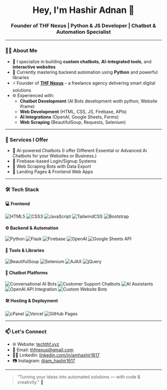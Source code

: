 <h1 align="center">Hey, I'm Hashir Adnan 👋</h1>
<h3 align="center">Founder of THF Nexus | Python & JS Developer | Chatbot & Automation Specialist</h3>

---

### 👨‍💻 About Me
- 🔧 I specialize in building **custom chatbots**, **AI-integrated tools**, and **interactive websites**
- 🧠 Currently mastering backend automation using **Python** and powerful libraries
- ⚡ Founder of [**THF Nexus**](https://techthf.xyz) – a freelance agency delivering smart digital solutions
- 🌐 Experienced with:
  - **Chatbot Development** (AI Bots development woth python, Website iframe)
  - **Web Development** (HTML, CSS, JS, Firebase, APIs)
  - **AI Integrations** (OpenAI, Google Sheets, Forms)
  - **Web Scraping** (BeautifulSoup, Requests, Selenium)

---

### 🚀 Services I Offer
- 🔹 AI-powered Chatbots (I offer Different Essential or Advanced Ai Chatbots for your Websites or Business.)
- 🔹 Firebase-based Login/Signup Systems
- 🔹 Web Scraping Bots with Data Export
- 🔹 Landing Pages & Frontend Web Apps
---

### 🛠 Tech Stack

#### 💻 Frontend
![HTML5](https://img.shields.io/badge/HTML5-e34c26?style=for-the-badge&logo=html5&logoColor=white)
![CSS3](https://img.shields.io/badge/CSS3-264de4?style=for-the-badge&logo=css3&logoColor=white)
![JavaScript](https://img.shields.io/badge/JavaScript-f0db4f?style=for-the-badge&logo=javascript&logoColor=black)
![TailwindCSS](https://img.shields.io/badge/Tailwind_CSS-38bdf8?style=for-the-badge&logo=tailwind-css&logoColor=white)
![Bootstrap](https://img.shields.io/badge/Bootstrap-7952b3?style=for-the-badge&logo=bootstrap&logoColor=white)

#### ⚙️ Backend & Automation
![Python](https://img.shields.io/badge/Python-3776AB?style=for-the-badge&logo=python&logoColor=white)
![Flask](https://img.shields.io/badge/Flask-000000?style=for-the-badge&logo=flask&logoColor=white)
![Firebase](https://img.shields.io/badge/Firebase-ffca28?style=for-the-badge&logo=firebase&logoColor=black)
![OpenAI](https://img.shields.io/badge/OpenAI-412991?style=for-the-badge&logo=openai&logoColor=white)
![Google Sheets API](https://img.shields.io/badge/Google_Sheets-34a853?style=for-the-badge&logo=google-sheets&logoColor=white)

#### 🧠 Tools & Libraries
![BeautifulSoup](https://img.shields.io/badge/BeautifulSoup-ffffff?style=for-the-badge&logo=python&logoColor=black)
![Selenium](https://img.shields.io/badge/Selenium-43B02A?style=for-the-badge&logo=selenium&logoColor=white)
![AJAX](https://img.shields.io/badge/AJAX-000000?style=for-the-badge&logo=javascript&logoColor=white)
![jQuery](https://img.shields.io/badge/jQuery-0769AD?style=for-the-badge&logo=jquery&logoColor=white)

#### 💬 Chatbot Platforms
![Conversational AI Bots](https://img.shields.io/badge/Conversational_AI_Bots-00BFFF?style=for-the-badge)
![Customer Support Chatbots](https://img.shields.io/badge/Customer_Support_Bots-228B22?style=for-the-badge)
![AI Assistants](https://img.shields.io/badge/AI_Assistants-8A2BE2?style=for-the-badge)
![OpenAI API Integration](https://img.shields.io/badge/OpenAI_API_Integration-FF4500?style=for-the-badge)
![Custom Website Bots](https://img.shields.io/badge/Website_Chatbot-FF8C00?style=for-the-badge)

#### 🛠 Hosting & Deployment
![cPanel](https://img.shields.io/badge/cPanel-ff6c2c?style=for-the-badge&logo=cpanel&logoColor=white)
![Vercel](https://img.shields.io/badge/Vercel-000000?style=for-the-badge&logo=vercel&logoColor=white)
![GitHub Pages](https://img.shields.io/badge/GitHub_Pages-121013?style=for-the-badge&logo=github&logoColor=white)

---

### 📫 Let's Connect
- 🌐 Website: [techthf.xyz](https://techthf.xyz)
- 📩 Email: thfnexus@gmail.com
- 🧑‍💼 LinkedIn: [linkedin.com/in/amhashir1617](https://linkedin.com/in/hashir-adnan-97417535a)
- 📷 Instagram: [@am_hashir1617](https://instagram.com/am_hashir1617)

---

> “Turning your ideas into automated solutions — with code & creativity.” 🚀

